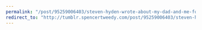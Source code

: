 ```yaml
---
permalink: "/post/95259006403/steven-hyden-wrote-about-my-dad-and-me-for"
redirect_to: "http://tumblr.spencertweedy.com/post/95259006403/steven-hyden-wrote-about-my-dad-and-me-for"
---
```

